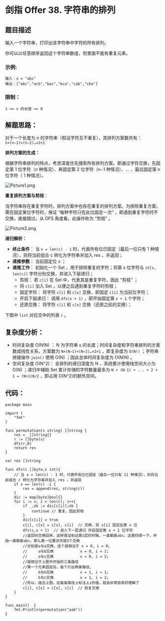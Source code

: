 # 剑指 Offer 38. 字符串的排列

## 题目描述

输入一个字符串，打印出该字符串中字符的所有排列。

  

你可以以任意顺序返回这个字符串数组，但里面不能有重复元素。



### 示例:

```
输入：s = "abc"
输出：["abc","acb","bac","bca","cab","cba"]
```

### 限制：

```
1 <= s 的长度 <= 8
```

## 解题思路：

对于一个长度为 n 的字符串（假设字符互不重复），其排列方案数共有：
`n×(n−1)×(n−2)…×2×1`

**排列方案的生成：**

根据字符串排列的特点，考虑深度优先搜索所有排列方案。即通过字符交换，先固定第 1 位字符（n 种情况）、再固定第 2 位字符（n−1 种情况）、... 、最后固定第 n 位字符（ 1 种情况）。

![Picture1.png](http://cdn.xiaot123.com/blog/2021-04/1599403497-KXKQcp-Picture1.png-blog)

**重复排列方案与剪枝**：

当字符串存在重复字符时，排列方案中也存在重复的排列方案。为排除重复方案，需在固定某位字符时，保证 “每种字符只在此位固定一次” ，即遇到重复字符时不交换，直接跳过。从 DFS 角度看，此操作称为 “剪枝” 。

![Picture2.png](http://cdn.xiaot123.com/blog/2021-04/1599403497-GATdFr-Picture2.png-blog)

**递归解析：**

- **终止条件**： 当 `x = len(c) - 1` 时，代表所有位已固定（最后一位只有 1 种情况），则将当前组合 c 转化为字符串并加入 res ，并返回；
- **递推参数**： 当前固定位 x ；
- **递推工作**： 初始化一个 Set ，用于排除重复的字符；将第 x 位字符与 `i∈[x, len(c)]` 字符分别交换，并进入下层递归；
  - 剪枝： 若 `c[i]` 在 Set 中，代表其是重复字符，因此 “剪枝” ；
  - 将 `c[i]` 加入 Set ，以便之后遇到重复字符时剪枝；
  - 固定字符： 将字符 `c[i]` 和 `c[x]` 交换，即固定 `c[i]` 为当前位字符；
  - 开启下层递归： 调用 `dfs(x + 1)` ，即开始固定第 `x + 1` 个字符；
  - 还原交换： 将字符 `c[i]` 和 `c[x]` 交换（还原之前的交换）；

下图中 `list` 对应文中的列表 `c` 。




## 复杂度分析：

- 时间复杂度 O(N!N) ： N 为字符串 s 的长度；时间复杂度和字符串排列的方案数成线性关系，方案数为 `N×(N−1)×(N−2)…×2×1` ，即复杂度为 `O(N!)` ；字符串拼接操作 `join()` 使用 O(N) ；因此总体时间复杂度为 O(N!N) 。
- 空间复杂度 O(N^2)： 全排列的递归深度为 N ，系统累计使用栈空间大小为 O(N) ；递归中辅助 Set 累计存储的字符数量最多为 `N + (N-1) + ... + 2 + 1 = (N+1)N/2` ，即占用 O(N^2)的额外空间。

## 代码：

```
package main

import (
	"fmt"
)

func permutation(s string) []string {
	res =  []string{}
	r := []byte(s)
	dfs(r,0)
	return res
}

var res []string

func dfs(c []byte,x int){
	// 当 x = len(c) - 1 时，代表所有位已固定（最后一位只有 11 种情况），则将当前组合 c 转化为字符串并加入 res ，并返回
	if x == len(c) -1 {
		res = append(res, string(c))
	}
	dic := map[byte]bool{}
	for i := x; i < len(c); i++{
		if _,ok := dic[c[i]];ok {
			continue // 重复，因此剪枝
		}
		dic[c[i]] = true
		c[i], c[x] = c[x], c[i]  // 交换，将 s[i] 固定在第 x 位
		dfs(c,x + 1)  // 进入下一层递归 开启固定第 x + 1 位字符
		//返回时交换回来，这样保证到达第1层的时候，一直都是abc。这里捋顺一下，开始一直都是abc，那么第一位置总共就3个交换
		//分别是a与a交换，这个就相当于 x = 0, i = 0;
		//     a与b交换            x = 0, i = 1;
		//     a与c交换            x = 0, i = 2;
		//就相当于上图中开始的三条路径
		//第一个元素固定后，每个引出两条路径,
		//     b与b交换            x = 1, i = 1;
		//     b与c交换            x = 1, i = 2;
		//所以，结合上图，在每条路径上标注上i的值，就会非常容易好理解了
		c[i], c[x] = c[x], c[i]  // 恢复交换
	}
}

func main()  {
	fmt.Println(permutation("aab"))
}
```



